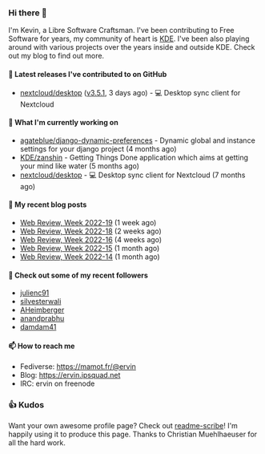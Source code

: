 ### Hi there 👋

I'm Kevin, a Libre Software Craftsman. I've been contributing to Free Software for years,
my community of heart is [KDE](https://kde.org). I've been also playing around with various
projects over the years inside and outside KDE. Check out my blog to find out more.

#### 🔭 Latest releases I've contributed to on GitHub

- [nextcloud/desktop](https://github.com/nextcloud/desktop) ([v3.5.1](https://github.com/nextcloud/desktop/releases/tag/v3.5.1), 3 days ago) - 💻 Desktop sync client for Nextcloud

#### 🌱 What I'm currently working on

- [agateblue/django-dynamic-preferences](https://github.com/agateblue/django-dynamic-preferences) - Dynamic global and instance settings for your django project (4 months ago)
- [KDE/zanshin](https://github.com/KDE/zanshin) - Getting Things Done application which aims at getting your mind like water (5 months ago)
- [nextcloud/desktop](https://github.com/nextcloud/desktop) - 💻 Desktop sync client for Nextcloud (7 months ago)

#### 📜 My recent blog posts

- [Web Review, Week 2022-19](https://ervin.ipsquad.net/blog/2022/05/13/web-review-week-2022-19/) (1 week ago)
- [Web Review, Week 2022-18](https://ervin.ipsquad.net/blog/2022/05/06/web-review-week-2022-18/) (2 weeks ago)
- [Web Review, Week 2022-16](https://ervin.ipsquad.net/blog/2022/04/22/web-review-week-2022-16/) (4 weeks ago)
- [Web Review, Week 2022-15](https://ervin.ipsquad.net/blog/2022/04/15/web-review-week-2022-15/) (1 month ago)
- [Web Review, Week 2022-14](https://ervin.ipsquad.net/blog/2022/04/08/web-review-week-2022-14/) (1 month ago)

#### 👯 Check out some of my recent followers

- [julienc91](https://github.com/julienc91)
- [silvesterwali](https://github.com/silvesterwali)
- [AHeimberger](https://github.com/AHeimberger)
- [anandprabhu](https://github.com/anandprabhu)
- [damdam41](https://github.com/damdam41)

#### 📫 How to reach me

- Fediverse: https://mamot.fr/@ervin
- Blog: https://ervin.ipsquad.net
- IRC: ervin on freenode

### 👍 Kudos

Want your own awesome profile page? Check out [readme-scribe](https://github.com/muesli/readme-scribe)!
I'm happily using it to produce this page. Thanks to Christian Muehlhaeuser for all the hard work.

